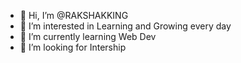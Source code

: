 - 👋 Hi, I’m @RAKSHAKKING
- 👀 I’m interested in Learning and Growing every day
- 🌱 I’m currently learning Web Dev
- 💞️ I’m looking for Intership


<!---
RAKSHAKKING/RAKSHAKKING is a ✨ special ✨ repository because its `README.md` (this file) appears on your GitHub profile.
You can click the Preview link to take a look at your changes.
--->
